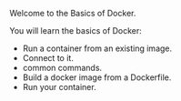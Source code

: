 Welcome to the Basics of Docker.

You will learn the basics of Docker:

- Run a container from an existing image.
- Connect to it.
- common commands.
- Build a docker image from a Dockerfile.
- Run your container.
